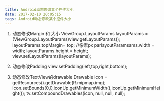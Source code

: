 ```yaml
---
title: Android动态修改某个控件大小
date: 2017-02-10 20:05:15
tags: Android动态修改某个控件大小
---
```


1. 动态修改Margin 和 大小
ViewGroup.LayoutParams layoutParams = (ViewGroup.LayoutParams)view.getLayoutParams();
layoutParams.topMargin= top; //像素px
parlayoutParamsams.width = width;
layoutParams.height = height;
view.setLayoutParams(layoutParams);

2. 动态修改Padding
view.setPadding(left,top,right,bottom);

3. 动态修改TextView的drawable
Drawable icon = getResources().getDrawable(R.mipmap.img);
icon.setBounds(0,0,iconUp.getMinimumWidth(),iconUp.getMinimumHeight());
tv.setCompoundDrawables(icon, null, null, null);
